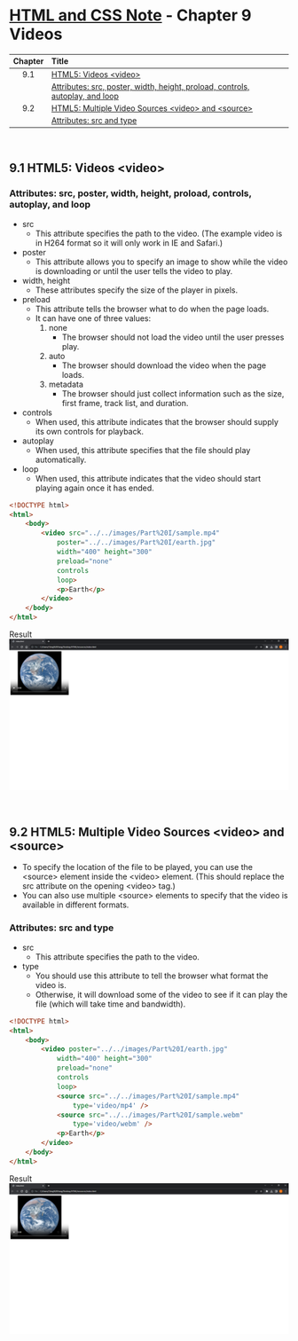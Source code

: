 # [HTML and CSS Note](../../README.md) - Chapter 9 Videos
| Chapter | Title |
| :-: | :- |
| 9.1 | [HTML5: Videos \<video>](#91-html5-videos-video) |
|  | [Attributes: src, poster, width, height, proload, controls, autoplay, and loop](#attributes-src-poster-width-height-proload-controls-autoplay-and-loop) |
| 9.2 | [HTML5: Multiple Video Sources \<video> and \<source>](#92-html5-multiple-video-sources-video-and-source) |
|  | [Attributes: src and type](#attributes-src-and-type) |

<br />

## 9.1 HTML5: Videos \<video>
### Attributes: src, poster, width, height, proload, controls, autoplay, and loop
- src
    - This attribute specifies the path to the video. (The example video is in H264 format so it will only work in IE and Safari.)
- poster
    - This attribute allows you to specify an image to show while the video is downloading or until the user tells the video to play.
- width, height
    - These attributes specify the size of the player in pixels.
- preload
    - This attribute tells the browser what to do when the page loads.
    - It can have one of three values:
        1. none
            - The browser should not load the video until the user presses play.
        2. auto
            - The browser should download the video when the page loads.
        3. metadata
            - The browser should just collect information such as the size, first frame, track list, and duration.
- controls
    - When used, this attribute indicates that the browser should supply its own controls for playback.
- autoplay
    - When used, this attribute specifies that the file should play automatically.
- loop
    - When used, this attribute indicates that the video should start playing again once it has ended.

```html
<!DOCTYPE html>
<html>
    <body>
        <video src="../../images/Part%20I/sample.mp4"
            poster="../../images/Part%20I/earth.jpg"
            width="400" height="300"
            preload="none"
            controls
            loop>
            <p>Earth</p>
        </video>
    </body>
</html>
```

Result
![Result](../../images/Part%20I/image_9_1.PNG)

<br />

## 9.2 HTML5: Multiple Video Sources \<video> and \<source>
- To specify the location of the file to be played, you can use the \<source> element inside the \<video> element. (This should replace the src attribute on the opening \<video> tag.)
- You can also use multiple \<source> elements to specify that the video is available in different formats.

### Attributes: src and type
- src
    - This attribute specifies the path to the video.
- type
    - You should use this attribute to tell the browser what format the video is.
    - Otherwise, it will download some of the video to see if it can play the file (which will take time and bandwidth).

```html
<!DOCTYPE html>
<html>
    <body>
        <video poster="../../images/Part%20I/earth.jpg"
            width="400" height="300"
            preload="none"
            controls
            loop>
            <source src="../../images/Part%20I/sample.mp4"
                type='video/mp4' />
            <source src="../../images/Part%20I/sample.webm"
                type='video/webm' />
            <p>Earth</p>
        </video>
    </body>
</html>
```

Result
![Result](../../images/Part%20I/image_9_2.PNG)

<br />
